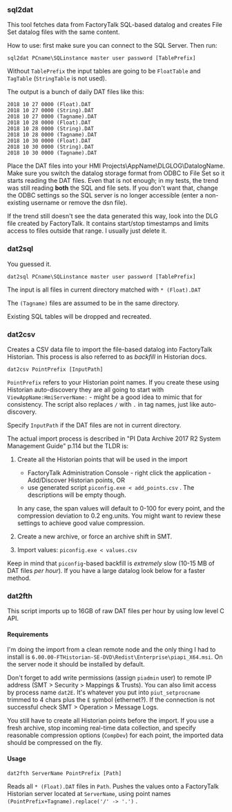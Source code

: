 ### sql2dat

This tool fetches data from FactoryTalk SQL-based datalog and creates File Set datalog files with the same content.

How to use: first make sure you can connect to the SQL Server. Then run:

```
sql2dat PCname\SQLinstance master user password [TablePrefix]
```

Without `TablePrefix` the input tables are going to be `FloatTable` and `TagTable` (`StringTable` is not used).

The output is a bunch of daily DAT files like this:

```
2018 10 27 0000 (Float).DAT
2018 10 27 0000 (String).DAT
2018 10 27 0000 (Tagname).DAT
2018 10 28 0000 (Float).DAT
2018 10 28 0000 (String).DAT
2018 10 28 0000 (Tagname).DAT
2018 10 30 0000 (Float).DAT
2018 10 30 0000 (String).DAT
2018 10 30 0000 (Tagname).DAT
```

Place the DAT files into your HMI Projects\AppName\DLGLOG\DatalogName. Make sure you switch the datalog storage format from ODBC to File Set so it starts reading the DAT files. Even that is not enough; in my tests, the trend was still reading **both** the SQL and file sets. If you don't want that, change the ODBC settings so the SQL server is no longer accessible (enter a non-existing username or remove the dsn file).

If the trend still doesn't see the data generated this way, look into the DLG file created by FactoryTalk. It contains start/stop timestamps and limits access to files outside that range. I usually just delete it.

### dat2sql

You guessed it.

```
dat2sql PCname\SQLinstance master user password [TablePrefix]
```

The input is all files in current directory matched with `* (Float).DAT`

The `(Tagname)` files are assumed to be in the same directory.

Existing SQL tables will be dropped and recreated.

### dat2csv

Creates a CSV data file to import the file-based datalog into FactoryTalk Historian. This process is also referred to as *backfill* in Historian docs.

```
dat2csv PointPrefix [InputPath]
```

`PointPrefix` refers to your Historian point names. If you create these using Historian auto-discovery they are all going to start with `ViewAppName:HmiServerName:` - might be a good idea to mimic that for consistency. The script also replaces `/` with `.` in tag names, just like auto-discovery.

Specify `InputPath` if the DAT files are not in current directory.

The actual import process is described in "PI Data Archive 2017 R2 System Management Guide" p.114 but the TLDR is:

1. Create all the Historian points that will be used in the import

   - FactoryTalk Administration Console - right click the application - Add/Discover Historian points, OR
   - use generated script `piconfig.exe < add_points.csv` . The descriptions will be empty though.

   In any case, the span values will default to 0-100 for every point, and the compression deviation to 0.2 eng.units. You might want to review these settings to achieve good value compression.

2. Create a new archive, or force an archive shift in SMT.

3. Import values: `piconfig.exe < values.csv`

Keep in mind that `piconfig`-based backfill is *extremely* slow (10-15 MB of DAT files *per hour*). If you have a large datalog look below for a faster method.

### dat2fth

This script imports up to 16GB of raw DAT files per hour by using low level C API.

#### Requirements

I'm doing the import from a clean remote node and the only thing I had to install is `6.00.00-FTHistorian-SE-DVD\Redist\Enterprise\piapi_X64.msi`. On the server node it should be installed by default. 

Don't forget to add write permissions (assign `piadmin` user) to remote IP address (SMT > Security > Mappings & Trusts). You can also limit access by process name `dat2E`. It's whatever you put into ` piut_setprocname ` trimmed to 4 chars plus the `E` symbol (ethernet?). If the connection is not successful check SMT > Operation > Message Logs.

You still have to create all Historian points before the import. If you use a fresh archive, stop incoming real-time data collection, and specify reasonable compression options (`CompDev`) for each point, the imported data should be compressed on the fly.

#### Usage

```
dat2fth ServerName PointPrefix [Path]
```

Reads all  `* (Float).DAT` files in `Path`. Pushes the values onto a FactoryTalk Historian server located at  `ServerName`, using point names `(PointPrefix+Tagname).replace('/' -> '.')`  .

